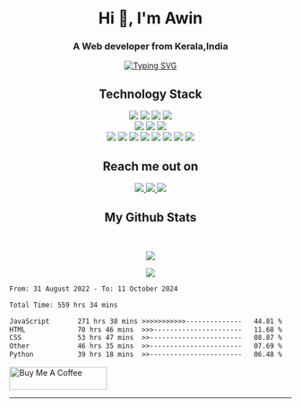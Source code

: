 
<h1 align="center">Hi 👋, I'm Awin</h1>
<h3 align="center">A Web developer from Kerala,India</h3>


 <p align="center"><a href="https://git.io/typing-svg"><img src="https://readme-typing-svg.herokuapp.com?font=Fira+Code&pause=1000&color=7500F7&center=true&random=false&width=435&lines=Web+Developer;UI%2FUX+Designer;Tech+Enthusiast" alt="Typing SVG" /></a></p>

<h2 align="center">Technology Stack <!--img src="https://github.com/awindsr/awindsr/blob/main/images/dev.gif" width="50"--> </h2>

<p align="center">
 <img src="https://img.shields.io/badge/next.js-000000?style=for-the-badge&logo=nextdotjs&logoColor=white"/>
 <img src="https://img.shields.io/badge/-React-black?style=flat-square&logo=react"/>
 <img src="https://shields.io/badge/TypeScript-3178C6?logo=TypeScript&logoColor=FFF&style=flat-square"/>
 <img src="https://img.shields.io/badge/-JavaScript-black?style=flat-square&logo=javascript"/> <br>
 <img src="https://img.shields.io/badge/tailwindcss-0F172A?&logo=tailwindcss"/>
 <img src="https://img.shields.io/badge/-Bootstrap-563D7C?style=flat-square&logo=bootstrap"/>
<img src="https://img.shields.io/badge/-CSS3-1572B6?style=flat-square&logo=css3"/> <br>
 <img src="https://img.shields.io/badge/-Heroku-430098?style=flat-square&logo=heroku"/>
<img src="https://img.shields.io/badge/-Nodejs-black?style=flat-square&logo=Node.js"/>
<img src="https://img.shields.io/badge/-MongoDB-black?style=flat-square&logo=mongodb"/>
 <img src="https://img.shields.io/badge/C-00599C?style=flat-square&logo=c&logoColor=white"/>
<img src="https://img.shields.io/badge/-java-E34A86?style=flat-square&logo=java"/>
<img src="https://img.shields.io/badge/-Angular-red?style=flat-square&logo=angular"/>
<img src="https://img.shields.io/badge/-python-yellow?style=flat-square&logo=python"/>
<img src="https://img.shields.io/badge/-MySQL-black?style=flat-square&logo=sql"/>
</p>

<h2 align="center">Reach me out on <!--img src="https://media0.giphy.com/media/jqNPzdTTxQfOgOqpO4/source.gif" width="50"--></h2>

<p align="center">
<a href="mailto: awindsr@gmail.com">
 <img src="https://img.shields.io/badge/-Awindsr-c14438?style=flat-square&logo=Gmail&logoColor=white&link=mailto:awindsr@gmail.com"/>
</a>
<a href="https://www.linkedin.com/in/awindsr/">
 <img src="https://img.shields.io/badge/-awindsr-blue?style=flat-square&logo=Linkedin&logoColor=white&link=https://www.linkedin.com/in/awindsr/"/>
</a>
 <a href="https://twitter.com/Awindsr">
 <img src="https://img.shields.io/badge/-awindsr-blue?style=flat-square&logo=twitter&logoColor=white&link=https://twitter.com/Awindsr"/>
</a>
</p>


<!-- <h2 align="center">
  My Contribution Graph <!--img src="https://media.giphy.com/media/xUA7aZeLE2e0P7Znz2/giphy.gif" width="50"-->
<!-- </h2>
<p align="center">
  <img src="https://github.com/awindsr/awindsr/raw/output/github-contribution-grid-snake.svg#gh-dark-mode-only" alt="snake"></center>
</p> -->

<h2 align="center">
  My Github Stats <!--img src="https://media.giphy.com/media/VgCDAzcKvsR6OM0uWg/giphy.gif" width="50"-->
</h2>
 
<br>

<p align = "center">
  <img  src = "https://my-github-readme-status.vercel.app/api?username=awindsr&show_icons=true&theme=radical&line_height=27&count_private=true">
 <!-- <img src = "https://my-github-readme-status.vercel.app/api/top-langs/?username=awindsr&"> -->
</p> 

<p align = "center">
 <img  src="http://github-readme-streak-stats.herokuapp.com?user=awindsr&theme=radical&hide_border=true" />
</p> 

<!-- <p align = "center">
 <img src="https://activity-graph.herokuapp.com/graph?username=awindsr&theme=redical&hide_border=true"> -->
 
<!--START_SECTION:waka-->

```txt
From: 31 August 2022 - To: 11 October 2024

Total Time: 559 hrs 34 mins

JavaScript       271 hrs 38 mins >>>>>>>>>>>--------------   44.81 %
HTML             70 hrs 46 mins  >>>----------------------   11.68 %
CSS              53 hrs 47 mins  >>-----------------------   08.87 %
Other            46 hrs 35 mins  >>-----------------------   07.69 %
Python           39 hrs 18 mins  >>-----------------------   06.48 %
```

<!--END_SECTION:waka-->
 
 <a href="https://www.buymeacoffee.com/awindsr" target="_blank"><img src="https://cdn.buymeacoffee.com/buttons/default-orange.png" alt="Buy Me A Coffee" height="41" width="174"></a>
</p> 
<hr>





